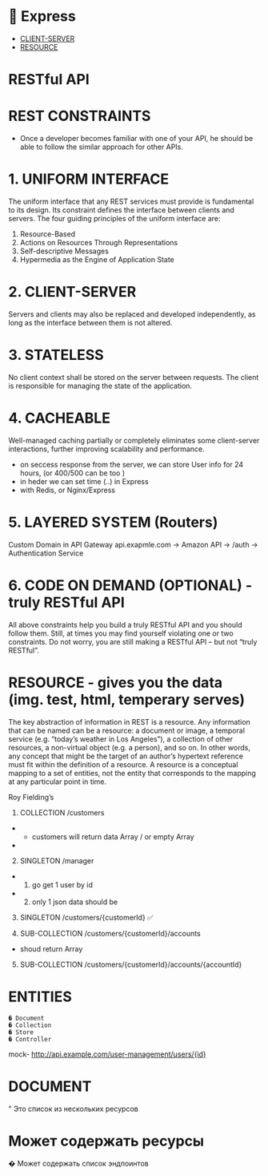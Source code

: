 # 🔮 Express 

 - [CLIENT-SERVER](#CLIENT-SERVER)
 - [RESOURCE](#resource-----gives-you-the-data-img-test-html-temperary-serves)

# RESTful API

# REST CONSTRAINTS 
- Once a developer becomes familiar with one of your API, he should be able to follow the similar approach for other APIs.

# 1. UNIFORM INTERFACE  

The uniform interface that any REST services must provide is fundamental to its
design. Its constraint defines the interface between clients and servers.
The four guiding principles of the uniform interface are:
1. Resource-Based
2. Actions on Resources Through Representations
3. Self-descriptive Messages
4. Hypermedia as the Engine of Application State

# 2. CLIENT-SERVER

Servers and clients may also be replaced and developed independently, as long
as the interface between them is not altered.

# 3. STATELESS 

No client context shall be stored on the server between requests. 
The client is responsible for managing the state of the application.


# 4. CACHEABLE 

Well-managed caching partially or completely eliminates some client-server
interactions, further improving scalability and performance.

- on seccess response from the server, we can store User info for 24 hours,   (or 400/500 can be too )
- in heder we can set time (..)  in Express
- with Redis, or Nginx/Express 

# 5. LAYERED SYSTEM  (Routers)

Custom Domain in API Gateway api.exapmle.com -> Amazon API -> /auth -> Authentication Service  


# 6. CODE ON DEMAND (OPTIONAL)  - truly RESTful API
All above constraints help you build a truly RESTful API and you should follow
them. Still, at times you may find yourself violating one or two constraints. Do not
worry, you are still making a RESTful API – but not “truly RESTful”.


#  RESOURCE  -  gives you the data (img. test, html, temperary serves)

The key abstraction of information in REST is a resource. Any information that
can be named can be a resource: a document or image, a temporal service (e.g.
“today’s weather in Los Angeles”), a collection of other resources, a non-virtual
object (e.g. a person), and so on. In other words, any concept that might be the
target of an author’s hypertext reference must fit within the definition of a
resource. A resource is a conceptual mapping to a set of entities, not the entity
that corresponds to the mapping at any particular point in time.

Roy Fielding’s


 1) COLLECTION   /customers   
-   * customers will return data  Array / or empty Array 
- 

 2) SINGLETON      /manager
- 1. go get 1 user by id 
- 2. only 1 json data should be


3) SINGLETON      /customers/{customerId} ✅

 4) SUB-COLLECTION /customers/{customerId}/accounts
- shoud return Array

 5) SUB-COLLECTION /customers/{customerId}/accounts/{accountId}

# ENTITIES 
    � Document
    � Collection
    � Store
    � Controller


mock- http://api.example.com/user-management/users/{id}

# DOCUMENT

" Это список из нескольких ресурсов
# Может содержать ресурсы
� Может содержать список эндпоинтов

